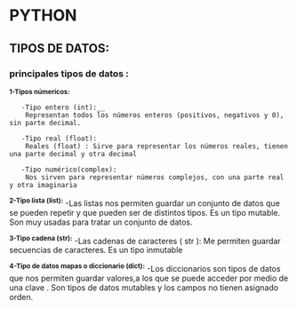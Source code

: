 
# PYTHON
## TIPOS DE DATOS:
### principales tipos de datos :

<sup>__1-Tipos númericos:__</sup>

       -Tipo entero (int):__    
        Representan todos los números enteros (positivos, negativos y 0), sin parte decimal.
              
       -Tipo real (float):     
        Reales (float) : Sirve para representar los números reales, tienen una parte decimal y otra decimal
              
       -Tipo numérico(complex):  
        Nos sirven para representar números complejos, con una parte real y otra imaginaria

<sup>__2-Tipo lista (list):__</sup> 
       -Las listas nos permiten guardar un conjunto de datos que se pueden repetir y que pueden ser                               de distintos tipos. Es un tipo mutable. Son muy usadas para tratar un conjunto de datos.
    
<sup>__3-Tipo cadena (str):__</sup> 
      -Las cadenas de caracteres ( str ): Me permiten guardar secuencias de caracteres. Es un tipo                               inmutable
    
<sup>__4-Tipo de datos mapas o diccionario (dict):__</sup>
      -Los diccionarios son tipos de datos que nos permiten guardar valores,a los que se puede acceder
       por medio de una clave . Son tipos de datos mutables y los campos no tienen asignado orden.
